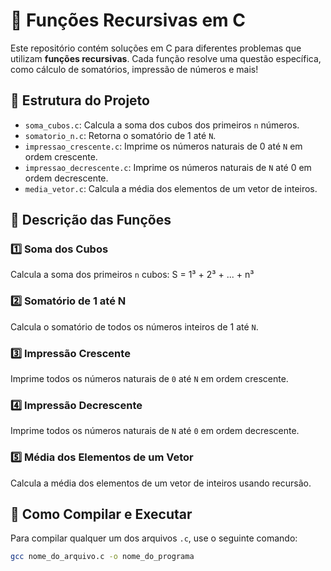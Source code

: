 # 🚀 Funções Recursivas em C

Este repositório contém soluções em C para diferentes problemas que utilizam **funções recursivas**. Cada função resolve uma questão específica, como cálculo de somatórios, impressão de números e mais!

## 📁 Estrutura do Projeto

- `soma_cubos.c`: Calcula a soma dos cubos dos primeiros `n` números.
- `somatorio_n.c`: Retorna o somatório de 1 até `N`.
- `impressao_crescente.c`: Imprime os números naturais de 0 até `N` em ordem crescente.
- `impressao_decrescente.c`: Imprime os números naturais de `N` até 0 em ordem decrescente.
- `media_vetor.c`: Calcula a média dos elementos de um vetor de inteiros.

## 🧩 Descrição das Funções

### 1️⃣ Soma dos Cubos
Calcula a soma dos primeiros `n` cubos:
S = 1³ + 2³ + ... + n³

### 2️⃣ Somatório de 1 até N
Calcula o somatório de todos os números inteiros de 1 até `N`.

### 3️⃣ Impressão Crescente
Imprime todos os números naturais de `0` até `N` em ordem crescente.

### 4️⃣ Impressão Decrescente
Imprime todos os números naturais de `N` até `0` em ordem decrescente.

### 5️⃣ Média dos Elementos de um Vetor
Calcula a média dos elementos de um vetor de inteiros usando recursão.

## 🔧 Como Compilar e Executar

Para compilar qualquer um dos arquivos `.c`, use o seguinte comando:

```bash
gcc nome_do_arquivo.c -o nome_do_programa

